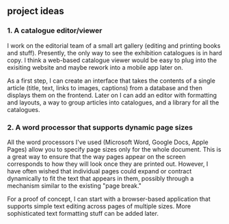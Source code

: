 ## project ideas

### 1. A catalogue editor/viewer 
I work on the editorial team of a small art gallery (editing and printing books and stuff). Presently, the only way to see the exhibition catalogues is in hard copy. I think a web-based catalogue viewer would be easy to plug into the exisiting website and maybe rework into a mobile app later on. 

As a first step, I can create an interface that takes the contents of a single article (title, text, links to images, captions) from a database and then displays them on the frontend. Later on I can add an editor with formatting and layouts, a way to group articles into catalogues, and a library for all the catalogues. 


### 2. A word processor that supports dynamic page sizes
All the word processors I've used (Microsoft Word, Google Docs, Apple Pages) allow you to specify page sizes only for the whole document. This is a great way to ensure that the way pages appear on the screen corresponds to how they will look once they are printed out. However, I have often wished that individual pages could expand or contract dynamically to fit the text that appears in them, possibly through a mechanism similar to the existing "page break." 

For a proof of concept, I can start with a browser-based application that supports simple text editing across pages of multiple sizes. More sophisticated text formatting stuff can be added later. 

